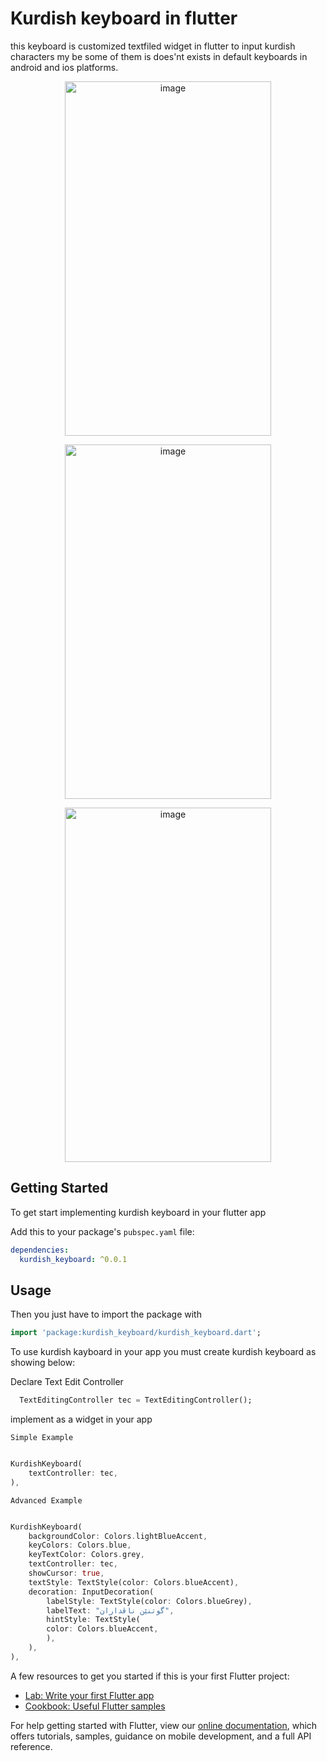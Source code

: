 # Kurdish keyboard in flutter

this keyboard is customized textfiled widget in flutter to input kurdish characters my be some of them is does'nt exists in default keyboards in android and ios platforms.

<p align="center">
    <img src="https://user-images.githubusercontent.com/3215461/119026441-d93bfc80-b9ad-11eb-92ae-8b3b0e77bd5b.PNG" width="330" height="567" alt="image"/>
</p>

<p align="center">
    <img src="https://user-images.githubusercontent.com/3215461/119027034-8ca4f100-b9ae-11eb-83c1-809b90dd867e.PNG" width="330" height="567" alt="image"/>
</p>

<p align="center">
    <img src="https://user-images.githubusercontent.com/3215461/119027047-8f9fe180-b9ae-11eb-8f2d-1ab753efac50.PNG" width="330" height="567" alt="image"/>
</p>


## Getting Started

To get start implementing kurdish keyboard in your flutter app
 
Add this to your package's `pubspec.yaml` file:

```yaml
dependencies:
  kurdish_keyboard: ^0.0.1
```

## Usage

Then you just have to import the package with

```dart
import 'package:kurdish_keyboard/kurdish_keyboard.dart';
```

To use kurdish kayboard in your app you must create kurdish keyboard as showing below:

Declare Text Edit Controller 

```dart
  TextEditingController tec = TextEditingController();
```
implement as a widget in your app

    Simple Example
```dart

KurdishKeyboard(
    textController: tec,
),

```
    Advanced Example
```dart

KurdishKeyboard(
    backgroundColor: Colors.lightBlueAccent,
    keyColors: Colors.blue,
    keyTextColor: Colors.grey,
    textController: tec,
    showCursor: true,
    textStyle: TextStyle(color: Colors.blueAccent),
    decoration: InputDecoration(
        labelStyle: TextStyle(color: Colors.blueGrey),
        labelText: "گوتنێن ناڤداران",
        hintStyle: TextStyle(
        color: Colors.blueAccent,
        ),
    ),
),

```



A few resources to get you started if this is your first Flutter project:

- [Lab: Write your first Flutter app](https://flutter.dev/docs/get-started/codelab)
- [Cookbook: Useful Flutter samples](https://flutter.dev/docs/cookbook)

For help getting started with Flutter, view our
[online documentation](https://flutter.dev/docs), which offers tutorials,
samples, guidance on mobile development, and a full API reference.
